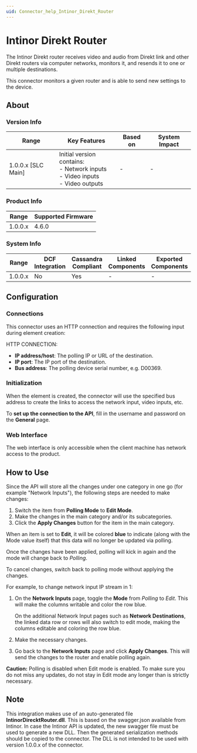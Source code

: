 ```yaml
---
uid: Connector_help_Intinor_Direkt_Router
---
```


# Intinor Direkt Router

The Intinor Direkt router receives video and audio from Direkt link and other Direkt routers via computer networks, monitors it, and resends it to one or multiple destinations.

This connector monitors a given router and is able to send new settings to the device.

## About

### Version Info

| Range | Key Features | Based on | System Impact |
|--|--|--|--|
| 1.0.0.x [SLC Main] | Initial version contains: <br>- Network inputs <br>- Video inputs <br>- Video outputs | - | - |

### Product Info

| Range     | Supported Firmware     |
|-----------|------------------------|
| 1.0.0.x   | 4.6.0                  |

### System Info

| Range     | DCF Integration     | Cassandra Compliant     | Linked Components     | Exported Components     |
|-----------|---------------------|-------------------------|-----------------------|-------------------------|
| 1.0.0.x   | No                  | Yes                     | -                     | -                       |

## Configuration

### Connections

This connector uses an HTTP connection and requires the following input during element creation:

HTTP CONNECTION:

- **IP address/host**: The polling IP or URL of the destination.
- **IP port**: The IP port of the destination.
- **Bus address**: The polling device serial number, e.g. D00369.

### Initialization

When the element is created, the connector will use the specified bus address to create the links to access the network input, video inputs, etc.

To **set up the connection to the API**, fill in the username and password on the **General** page.

### Web Interface

The web interface is only accessible when the client machine has network access to the product.

## How to Use

Since the API will store all the changes under one category in one go (for example "Network Inputs"), the following steps are needed to make changes:

1. Switch the item from **Polling Mode** to **Edit Mode**.
1. Make the changes in the main category and/or its subcategories.
1. Click the **Apply Changes** button for the item in the main category.

When an item is set to **Edit**, it will be colored **blue** to indicate (along with the Mode value itself) that this data will no longer be updated via polling.

Once the changes have been applied, polling will kick in again and the mode will change back to *Polling*.

To cancel changes, switch back to polling mode without applying the changes.

For example, to change network input IP stream in 1:

1. On the **Network Inputs** page, toggle the **Mode** from *Polling* to *Edit*. This will make the columns writable and color the row blue.

   On the additional Network Input pages such as **Network Destinations**, the linked data row or rows will also switch to edit mode, making the columns editable and coloring the row blue.

1. Make the necessary changes.

1. Go back to the **Network Inputs** page and click **Apply Changes**. This will send the changes to the router and enable polling again.

**Caution:** Polling is disabled when Edit mode is enabled. To make sure you do not miss any updates, do not stay in Edit mode any longer than is strictly necessary.

## Note

This integration makes use of an auto-generated file **IntinorDirecktRouter.dll**. This is based on the swagger.json available from Intinor. In case the Intinor API is updated, the new swagger file must be used to generate a new DLL. Then the generated serialization methods should be copied to the connector. The DLL is not intended to be used with version 1.0.0.x of the connector.
